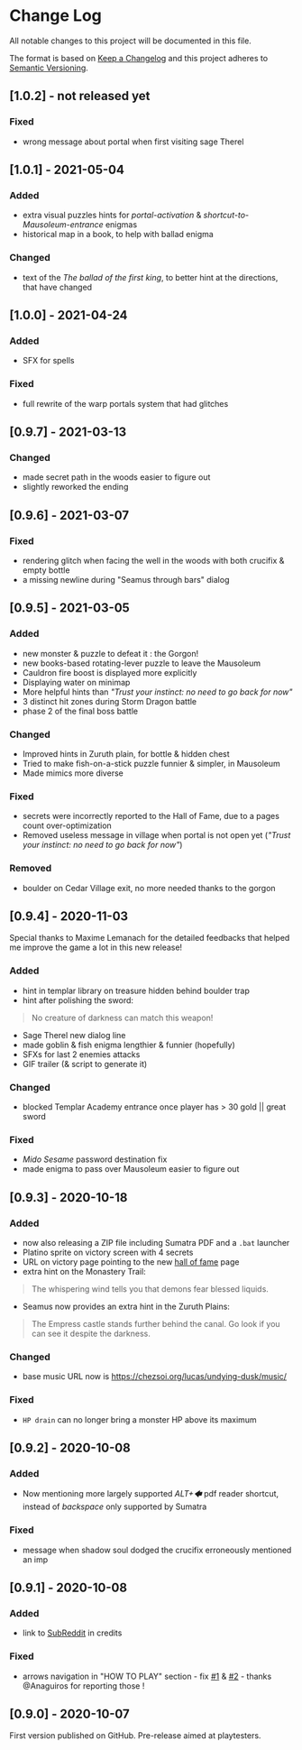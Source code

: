 # Change Log
All notable changes to this project will be documented in this file.

The format is based on [Keep a Changelog](http://keepachangelog.com/)
and this project adheres to [Semantic Versioning](http://semver.org/).


## [1.0.2] - not released yet
### Fixed
- wrong message about portal when first visiting sage Therel

## [1.0.1] - 2021-05-04
### Added
- extra visual puzzles hints for _portal-activation_ & _shortcut-to-Mausoleum-entrance_ enigmas
- historical map in a book, to help with ballad enigma
### Changed
- text of the _The ballad of the first king_, to better hint at the directions, that have changed

## [1.0.0] - 2021-04-24
### Added
- SFX for spells

### Fixed
- full rewrite of the warp portals system that had glitches

## [0.9.7] - 2021-03-13
### Changed
- made secret path in the woods easier to figure out
- slightly reworked the ending

## [0.9.6] - 2021-03-07
### Fixed
- rendering glitch when facing the well in the woods with both crucifix & empty bottle
- a missing newline during "Seamus through bars" dialog

## [0.9.5] - 2021-03-05
### Added
- new monster & puzzle to defeat it : the Gorgon!
- new books-based rotating-lever puzzle to leave the Mausoleum
- Cauldron fire boost is displayed more explicitly
- Displaying water on minimap
- More helpful hints than _"Trust your instinct: no need to go back for now"_
- 3 distinct hit zones during Storm Dragon battle
- phase 2 of the final boss battle

### Changed
- Improved hints in Zuruth plain, for bottle & hidden chest
- Tried to make fish-on-a-stick puzzle funnier & simpler, in Mausoleum
- Made mimics more diverse

### Fixed
- secrets were incorrectly reported to the Hall of Fame, due to a pages count over-optimization
- Removed useless message in village when portal is not open yet (_"Trust your instinct: no need to go back for now"_)

### Removed
- boulder on Cedar Village exit, no more needed thanks to the gorgon

## [0.9.4] - 2020-11-03
Special thanks to Maxime Lemanach for the detailed feedbacks that helped me
improve the game a lot in this new release!

### Added
- hint in templar library on treasure hidden behind boulder trap
- hint after polishing the sword:
> No creature of darkness can match this weapon!
- Sage Therel new dialog line
- made goblin & fish enigma lengthier & funnier (hopefully)
- SFXs for last 2 enemies attacks
- GIF trailer (& script to generate it)

### Changed
- blocked Templar Academy entrance once player has > 30 gold || great sword

### Fixed
- _Mido Sesame_ password destination fix
- made enigma to pass over Mausoleum easier to figure out

## [0.9.3] - 2020-10-18
### Added
- now also releasing a ZIP file including Sumatra PDF and a `.bat` launcher
- Platino sprite on victory screen with 4 secrets
- URL on victory page pointing to the new [hall of fame](https://chezsoi.org/lucas/undying-dusk/hall-of-fame) page
- extra hint on the Monastery Trail:
> The whispering wind tells you that demons fear blessed liquids.
- Seamus now provides an extra hint in the Zuruth Plains:
> The Empress castle stands further behind the canal. Go look if you can see it despite the darkness.
### Changed
- base music URL now is <https://chezsoi.org/lucas/undying-dusk/music/>
### Fixed
- `HP drain` can no longer bring a monster HP above its maximum

## [0.9.2] - 2020-10-08
### Added
- Now mentioning more largely supported _ALT+🡄_ pdf reader shortcut, instead of _backspace_ only supported by Sumatra
### Fixed
- message when shadow soul dodged the crucifix erroneously mentioned an imp

## [0.9.1] - 2020-10-08
### Added
- link to [SubReddit](https://www.reddit.com/r/UndyingDuskPdfGame/) in credits
### Fixed
- arrows navigation in "HOW TO PLAY" section - fix [#1](https://github.com/Lucas-C/undying-dusk/issues/1) & [#2](https://github.com/Lucas-C/undying-dusk/issues/2) - thanks @Anaguiros for reporting those !

## [0.9.0] - 2020-10-07
First version published on GitHub.
Pre-release aimed at playtesters.
